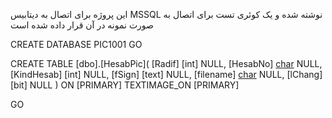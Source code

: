 این پروژه برای اتصال به دیتابیس MSSQL نوشته شده و یک کوئری تست برای اتصال به صورت نمونه در آن قرار داده شده است 

CREATE DATABASE PIC1001
GO

CREATE TABLE [dbo].[HesabPic](
	[Radif] [int] NULL,
	[HesabNo] [char](15) NULL,
	[KindHesab] [int] NULL,
	[fSign] [text] NULL,
	[filename] [char](250) NULL,
	[lChang] [bit] NULL
) ON [PRIMARY] TEXTIMAGE_ON [PRIMARY]

GO
